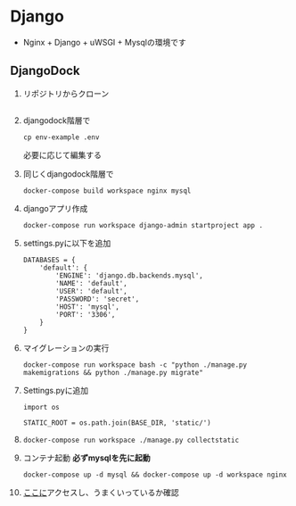# Django

- Nginx + Django + uWSGI + Mysqlの環境です

  

## DjangoDock

1. リポジトリからクローン

   ```
   
   ```

2. djangodock階層で

   ```
   cp env-example .env
   ```

   必要に応じて編集する

3. 同じくdjangodock階層で

   ```
   docker-compose build workspace nginx mysql
   ```

4. djangoアプリ作成

   ```
   docker-compose run workspace django-admin startproject app .
   ```

5. settings.pyに以下を追加

   ```
   DATABASES = {
       'default': {
           'ENGINE': 'django.db.backends.mysql',
           'NAME': 'default',
           'USER': 'default',
           'PASSWORD': 'secret',
           'HOST': 'mysql',
           'PORT': '3306',
       }
   }
   ```

6. マイグレーションの実行

   ```
   docker-compose run workspace bash -c "python ./manage.py makemigrations && python ./manage.py migrate"
   ```

7. Settings.pyに追加

   ```
   import os
   
   STATIC_ROOT = os.path.join(BASE_DIR, 'static/')
   ```

8. ```
   docker-compose run workspace ./manage.py collectstatic
   ```

9. コンテナ起動  **必ずmysqlを先に起動**

   ```
   docker-compose up -d mysql && docker-compose up -d workspace nginx
   ```

10. [ここに](http:localhost)アクセスし、うまくいっているか確認

